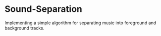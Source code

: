 # Sound-Separation
Implementing a simple algorithm for separating music into foreground and background tracks.
